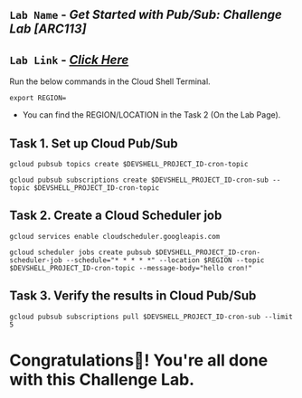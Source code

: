 ## `Lab Name` - *Get Started with Pub/Sub: Challenge Lab [ARC113]*

## `Lab Link` - [*Click Here*](https://www.cloudskillsboost.google/focuses/63246?parent=catalog)

<!-- ## [YouTube Solution Link]() -->

Run the below commands in the Cloud Shell Terminal.

```
export REGION=
```
* You can find the REGION/LOCATION in the Task 2 (On the Lab Page).

## Task 1. Set up Cloud Pub/Sub

```
gcloud pubsub topics create $DEVSHELL_PROJECT_ID-cron-topic

gcloud pubsub subscriptions create $DEVSHELL_PROJECT_ID-cron-sub --topic $DEVSHELL_PROJECT_ID-cron-topic
```

## Task 2. Create a Cloud Scheduler job

```
gcloud services enable cloudscheduler.googleapis.com

gcloud scheduler jobs create pubsub $DEVSHELL_PROJECT_ID-cron-scheduler-job --schedule="* * * * *" --location $REGION --topic $DEVSHELL_PROJECT_ID-cron-topic --message-body="hello cron!"
```

## Task 3. Verify the results in Cloud Pub/Sub

```
gcloud pubsub subscriptions pull $DEVSHELL_PROJECT_ID-cron-sub --limit 5
```

# Congratulations🎉! You're all done with this Challenge Lab.
